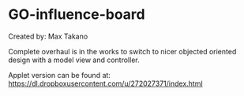 GO-influence-board
==================
Created by: Max Takano

Complete overhaul is in the works to switch to nicer objected oriented design with a model view and controller. 


Applet version can be found at:
https://dl.dropboxusercontent.com/u/272027371/index.html
